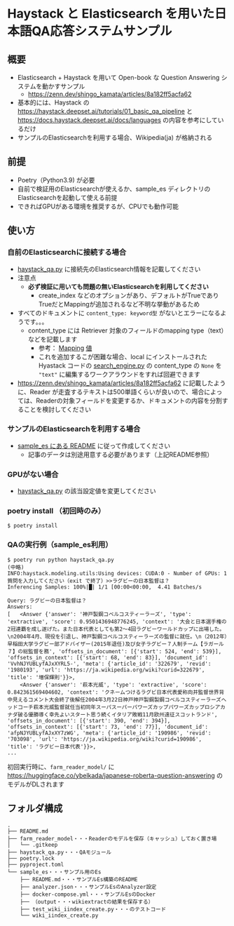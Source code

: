 # Haystack と Elasticsearch を用いた日本語QA応答システムサンプル

## 概要
- Elasticsearch + Haystack を用いて Open-book な Question Answering システムを動かすサンプル
  - https://zenn.dev/shingo_kamata/articles/8a182ff5acfa62
- 基本的には、Haystack の https://haystack.deepset.ai/tutorials/01_basic_qa_pipeline と https://docs.haystack.deepset.ai/docs/languages の内容を参考にしているだけ
- サンプルのElasticsearchを利用する場合、Wikipedia(ja) が格納される

## 前提
- Poetry（Python3.9) が必要
- 自前で検証用のElasticsearchが使えるか、sample_es ディレクトリのElasticsearchを起動して使える前提
- できればGPUがある環境を推奨するが、CPUでも動作可能

## 使い方

### 自前のElasticsearchに接続する場合
- [haystack_qa.py](haystack_qa.py) に接続先のElasticsearch情報を記載してください
- 注意点
  - **必ず検証に用いても問題の無いElasticsearchを利用してください**
    - create_index などのオプションがあり、デフォルトがTrueでありTrueだとMappingが追加されるなど不明な挙動があるため
- すべてのドキュメントに `content_type: keyword型` がないとエラーになるようです。。。
  - content_type には Retriever 対象のフィールドのmapping type（text）などを記載します
    - 参考： [Mapping](https://github.com/Shingo-Kamata/japanese_qa_demo_with_haystack_and_es/blob/main/sample_es/analyzer.json#L64-L65) [値](https://github.com/Shingo-Kamata/japanese_qa_demo_with_haystack_and_es/blob/main/sample_es/wiki_index_create.py#L34)
    - これを追加するこが困難な場合、local にインストールされた Hyastack コードの [search_engine.py](https://github.com/deepset-ai/haystack/blob/v1.10.0/haystack/document_stores/search_engine.py#L1126) の content_type の `None` を `"text"` に編集するワークアラウンドをすれば回避できます
- https://zenn.dev/shingo_kamata/articles/8a182ff5acfa62 に記載したように、Reader が走査するテキストは500単語くらいが良いので、場合によっては、Readerの対象フィールドを変更するか、ドキュメントの内容を分割することを検討してください

### サンプルのElasticsearchを利用する場合
- [sample_es にある README](sample_es/README.md) に従って作成してください
  - 記事のデータは別途用意する必要があります（上記README参照）

### GPUがない場合
- [haystack_qa.py](haystack_qa.py) の該当設定値を変更してください

### poetry install （初回時のみ）
```
$ poetry install
```

### QAの実行例（sample_es利用）
```
$ poetry run python haystack_qa.py
(中略)
INFO:haystack.modeling.utils:Using devices: CUDA:0 - Number of GPUs: 1
質問を入力してください（exit で終了）>>ラグビーの日本監督は？
Inferencing Samples: 100%|█| 1/1 [00:00<00:00,  4.41 Batches/s

Query: ラグビーの日本監督は？
Answers:
[   <Answer {'answer': '神戸製鋼コベルコスティーラーズ', 'type': 'extractive', 'score': 0.9501436948776245, 'context': '大会と日本選手権の2冠連覇を成し遂げた。また日本代表としても第2～4回ラグビーワールドカップに出場した。\n2004年4月、現役を引退し、神戸製鋼コベルコスティーラーズの監督に就任。\n（2012年）早稲田大学ラグビー部アドバイザー(2015年退任)及び女子ラグビー７人制チーム【ラガール７】の総監督を務', 'offsets_in_document': [{'start': 524, 'end': 539}], 'offsets_in_context': [{'start': 68, 'end': 83}], 'document_id': 'VvhNJYUBLyfAJxXYRL5-', 'meta': {'article_id': '322679', 'revid': '1980193', 'url': 'https://ja.wikipedia.org/wiki?curid=322679', 'title': '増保輝則'}}>,
    <Answer {'answer': '萩本光威', 'type': 'extractive', 'score': 0.842361569404602, 'context': 'クネームつけるラグビ日本代表愛称向井監督世界背中見えるコメント大会終了後解任2004年3月22日神戸神戸製鋼製鋼コベルコスティーラーズヘッドコーチ萩本光威監督就任当初同年スーパスーパーパワーズカップパワーズカップロシアカナダ破る優勝導く幸先よいスタート思う続くイタリア敗戦11月欧州遠征スコットランド', 'offsets_in_document': [{'start': 390, 'end': 394}], 'offsets_in_context': [{'start': 73, 'end': 77}], 'document_id': 'afpNJYUBLyfAJxXY7zWG', 'meta': {'article_id': '190986', 'revid': '703098', 'url': 'https://ja.wikipedia.org/wiki?curid=190986', 'title': 'ラグビー日本代表'}}>,
...
```
初回実行時に、`farm_reader_model/` に https://huggingface.co/ybelkada/japanese-roberta-question-answering のモデルがDLされます

## フォルダ構成
```
.
├── README.md
├── farm_reader_model・・・Readerのモデルを保存（キャッシュ）しておく置き場
│   └── .gitkeep
├── haystack_qa.py・・・QAモジュール
├── poetry.lock
├── pyproject.toml
└── sample_es・・・サンプル用のEs
    ├── README.md・・・サンプルEs構築のREADME
    ├── analyzer.json・・・サンプルEsのAnalyzer設定
    ├── docker-compose.yml・・・サンプルEsのDocker
    ├── （output・・・wikiextractの結果を保存する）
    ├── test_wiki_iindex_create.py・・・のテストコード
    └── wiki_iindex_create.py
```